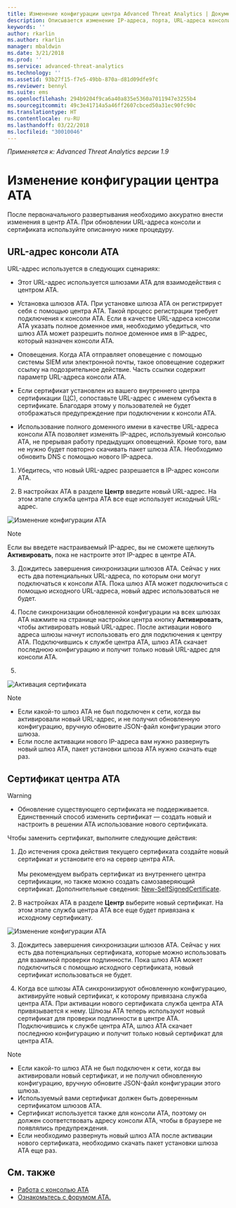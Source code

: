 ```yaml
---
title: Изменение конфигурации центра Advanced Threat Analytics | Документация Майкрософт
description: Описывается изменение IP-адреса, порта, URL-адреса консоли и сертификата центра ATA.
keywords: ''
author: rkarlin
ms.author: rkarlin
manager: mbaldwin
ms.date: 3/21/2018
ms.prod: ''
ms.service: advanced-threat-analytics
ms.technology: ''
ms.assetid: 93b27f15-f7e5-49bb-870a-d81d09dfe9fc
ms.reviewer: bennyl
ms.suite: ems
ms.openlocfilehash: 294b9204f9ca6a40a835e5360a7011947e3255b4
ms.sourcegitcommit: 49c3e41714a5a46ff2607cbced50a31ec90fc90c
ms.translationtype: HT
ms.contentlocale: ru-RU
ms.lasthandoff: 03/22/2018
ms.locfileid: "30010046"
---
```

*Применяется к: Advanced Threat Analytics версии 1.9*



# <a name="modifying-the-ata-center-configuration"></a>Изменение конфигурации центра ATA


После первоначального развертывания необходимо аккуратно внести изменения в центр ATA. При обновлении URL-адреса консоли и сертификата используйте описанную ниже процедуру.

## <a name="the-ata-console-url"></a>URL-адрес консоли ATA

URL-адрес используется в следующих сценариях:

-   Этот URL-адрес используется шлюзами ATA для взаимодействия с центром ATA.

- Установка шлюзов ATA. При установке шлюза ATA он регистрирует себя с помощью центра ATA. Такой процесс регистрации требует подключения к консоли АТА. Если в качестве URL-адреса консоли ATA указать полное доменное имя, необходимо убедиться, что шлюз ATA может разрешить полное доменное имя в IP-адрес, который назначен консоли ATA.

-   Оповещения. Когда АТА отправляет оповещение с помощью системы SIEM или электронной почты, такое оповещение содержит ссылку на подозрительное действие. Часть ссылки содержит параметр URL-адреса консоли ATA.

-   Если сертификат установлен из вашего внутреннего центра сертификации (ЦС), сопоставьте URL-адрес с именем субъекта в сертификате. Благодаря этому у пользователей не будет отображаться предупреждение при подключении к консоли ATA.

-   Использование полного доменного имени в качестве URL-адреса консоли ATA позволяет изменять IP-адрес, используемый консолью ATA, не прерывая работу предыдущих оповещений. Кроме того, вам не нужно будет повторно скачивать пакет шлюза ATA. Необходимо обновить DNS с помощью нового IP-адреса.

1. Убедитесь, что новый URL-адрес разрешается в IP-адрес консоли ATA.

2. В настройках ATA в разделе **Центр** введите новый URL-адрес. На этом этапе служба центра ATA все еще использует исходный URL-адрес. 

 ![Изменение конфигурации ATA](media/change-center-config.png)

  > [!NOTE]
  > Если вы введете настраиваемый IP-адрес, вы не сможете щелкнуть **Активировать**, пока не настроите этот IP-адрес в центре ATA.
    
3. Дождитесь завершения синхронизации шлюзов ATA. Сейчас у них есть два потенциальных URL-адреса, по которым они могут подключаться к консоли ATA. Пока шлюз ATA может подключиться с помощью исходного URL-адреса, новый адрес использоваться не будет.

4. После синхронизации обновленной конфигурации на всех шлюзах ATA нажмите на странице настройки центра кнопку **Активировать**, чтобы активировать новый URL-адрес. После активации нового адреса шлюзы начнут использовать его для подключения к центру ATA. Подключившись к службе центра ATA, шлюз ATA скачает последнюю конфигурацию и получит только новый URL-адрес для консоли ATA. 
5. 
 ![Активация сертификата](media/center-activation.png)

> [!NOTE]
> -   Если какой-то шлюз ATA не был подключен к сети, когда вы активировали новый URL-адрес, и не получил обновленную конфигурацию, вручную обновите JSON-файл конфигурации этого шлюза.
> -   Если после активации нового IP-адреса вам нужно развернуть новый шлюз ATA, пакет установки шлюза ATA нужно скачать еще раз.


## <a name="the-ata-center-certificate"></a>Сертификат центра ATA

> [!WARNING]
> - Обновление существующего сертификата не поддерживается. Единственный способ изменить сертификат — создать новый и настроить в решении ATA использование нового сертификата.


Чтобы заменить сертификат, выполните следующие действия:

1. До истечения срока действия текущего сертификата создайте новый сертификат и установите его на сервер центра ATA. <br></br>Мы рекомендуем выбрать сертификат из внутреннего центра сертификации, но также можно создать самозаверяющий сертификат. Дополнительные сведения: [New-SelfSignedCertificate](https://technet.microsoft.com/itpro/powershell/windows/pkiclient/new-selfsignedcertificate).

2. В настройках ATA в разделе **Центр** выберите новый сертификат. На этом этапе служба центра ATA все еще будет привязана к исходному сертификату. 

 ![Изменение конфигурации ATA](media/change-center-config.png)

3. Дождитесь завершения синхронизации шлюзов ATA. Сейчас у них есть два потенциальных сертификата, которые можно использовать для взаимной проверки подлинности. Пока шлюз ATA может подключиться с помощью исходного сертификата, новый сертификат использоваться не будет.

4. Когда все шлюзы ATA синхронизируют обновленную конфигурацию, активируйте новый сертификат, к которому привязана служба центра АТА. При активации нового сертификата служба центра ATA привязывается к нему. Шлюзы ATA теперь используют новый сертификат для проверки подлинности в центре ATA. Подключившись к службе центра ATA, шлюз ATA скачает последнюю конфигурацию и получит только новый сертификат для центра ATA. 

> [!NOTE]
> -   Если какой-то шлюз ATA не был подключен к сети, когда вы активировали новый сертификат, и не получил обновленную конфигурацию, вручную обновите JSON-файл конфигурации этого шлюза.
> -   Используемый вами сертификат должен быть доверенным сертификатом шлюзов ATA.
> -   Сертификат используется также для консоли ATA, поэтому он должен соответствовать адресу консоли ATA, чтобы в браузере не появлялись предупреждения.
> -   Если необходимо развернуть новый шлюз ATA после активации нового сертификата, необходимо скачать пакет установки шлюза ATA еще раз.



 
## <a name="see-also"></a>См. также
- [Работа с консолью ATA](working-with-ata-console.md)
- [Ознакомьтесь с форумом ATA.](https://aka.ms/ata-forum)
